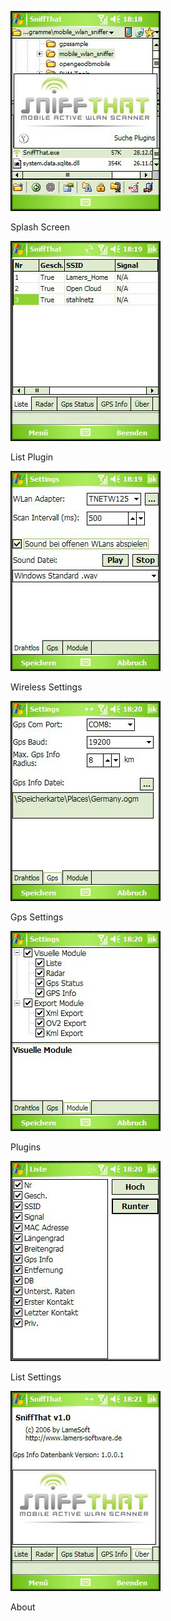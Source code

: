 ![](Screenshots_SniffThat_01_Splash.JPG)

Splash Screen



![](Screenshots_SniffThat_02_List.JPG)

List Plugin



![](Screenshots_SniffThat_03_Settings_Wireless.JPG)

Wireless Settings



![](Screenshots_SniffThat_04_Settings_Gps.JPG)

Gps Settings



![](Screenshots_SniffThat_05_Settings_Plugins.JPG)

Plugins



![](Screenshots_SniffThat_06_Settings_Plugins_List.JPG)

List Settings



![](Screenshots_SniffThat_07_About.JPG)

About